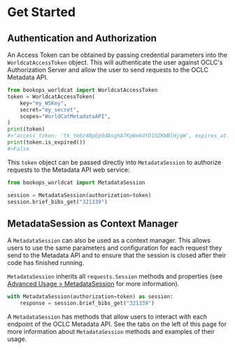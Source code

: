 # Get Started
## Authentication and Authorization
An Access Token can be obtained by passing credential parameters into the `WorldcatAccessToken` object. This will authenticate the user against OCLC's Authorization Server and allow the user to send requests to the OCLC Metadata API. 

```python title="Get Access Token"
from bookops_worldcat import WorldcatAccessToken
token = WorldcatAccessToken(
    key="my_WSKey",
    secret="my_secret",
    scopes="WorldCatMetadataAPI",
)
print(token)
#>"access_token: 'tk_Yebz4BpEp9dAsghA7KpWx6dYD1OZKWBlHjqW', expires_at: '2024-01-01 17:19:58Z'"
print(token.is_expired())
#>False
```

This `token` object can be passed directly into `MetadataSession` to authorize requests to the Metadata API web service:

```python title="Open MetadataSession"
from bookops_worldcat import MetadataSession

session = MetadataSession(authorization=token)
session.brief_bibs_get("321339")
```

## MetadataSession as Context Manager
A `MetadataSession` can also be used as a context manager. This allows users to use the same parameters and configuration for each request they send to the Metadata API and to ensure that the session is closed after their code has finished running. 

`MetadataSession` inherits all `requests.Session` methods and properties (see [Advanced Usage > MetadataSession](advanced.md#metadatasession) for more information). 

```python title="Metadata Session as Context Manager"
with MetadataSession(authorization=token) as session:
    response = session.brief_bibs_get("321339")
```
A `MetadataSession` has methods that allow users to interact with each endpoint of the OCLC Metadata API. See the tabs on the left of this page for more information about `MetadataSession` methods and examples of their usage.